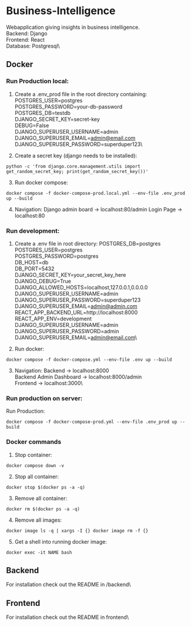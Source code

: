 # Business-Intelligence
Webapplication giving insights in business intelligence.\
Backend: Django\
Frontend: React\
Database: Postgresql\

## Docker
### Run Production local:
1. Create a .env_prod file in the root directory containing:
POSTGRES_USER=postgres\
POSTGRES_PASSWORD=your-db-password\
POSTGRES_DB=testdb\
DJANGO_SECRET_KEY=secret-key\
DEBUG=False\
DJANGO_SUPERUSER_USERNAME=admin\
DJANGO_SUPERUSER_EMAIL=admin@email.com\
DJANGO_SUPERUSER_PASSWORD=superduper123\

2. Create a secret key (django needs to be installed):
```console
python -c 'from django.core.management.utils import get_random_secret_key; print(get_random_secret_key())'
```

3. Run docker compose:
```console
docker compose -f docker-compose-prod.local.yml --env-file .env_prod up --build
```

4. Navigation:
Django admin board -> localhost:80/admin
Login Page -> localhost:80


### Run development:
1. Create a .env file in root directory:
POSTGRES_DB=postgres\
POSTGRES_USER=postgres\
POSTGRES_PASSWORD=postgres\
DB_HOST=db\
DB_PORT=5432\
DJANGO_SECRET_KEY=your_secret_key_here\
DJANGO_DEBUG=True\
DJANGO_ALLOWED_HOSTS=localhost,127.0.0.1,0.0.0.0\
DJANGO_SUPERUSER_USERNAME=admin\
DJANGO_SUPERUSER_PASSWORD=superduper123\
DJANGO_SUPERUSER_EMAIL=admin@admin.com\
REACT_APP_BACKEND_URL=http://localhost:8000\
REACT_APP_ENV=development\
DJANGO_SUPERUSER_USERNAME=admin\
DJANGO_SUPERUSER_PASSWORD=admin\
DJANGO_SUPERUSER_EMAIL=admin@email.com\

2. Run docker:
```console
docker compose -f docker-compose.yml --env-file .env up --build
```

3. Navigation:
Backend -> localhost:8000\
Backend Admin Dashboard -> localhost:8000/admin\
Frontend -> localhost:3000\


### Run production on server:
Run Production:
```console
docker compose -f docker-compose-prod.yml --env-file .env_prod up --build
```

### Docker commands
1. Stop container:
```console
docker compose down -v
```

2. Stop all container:
```console
docker stop $(docker ps -a -q)
```

3. Remove all container:
```console
docker rm $(docker ps -a -q)
```

4. Remove all images:
```console
docker image ls -q | xargs -I {} docker image rm -f {}
```

5. Get a shell into running docker image:
```console
docker exec -it NAME bash
```

## Backend
For installation check out the README in /backend\

## Frontend
For installation check out the README in frontend\
